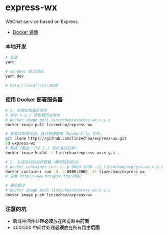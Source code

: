 express-wx
====

WeChat service based on Express.

- [Docker 镜像](https://hub.docker.com/r/linzechao/express-wx/)

### 本地开发
```bash
# 安装
yarn

# windows 启动调试
yarn dev

# http://localhost:3000
```

### 使用 Docker 部署服务器
```bash
# 1. 拉取拉取最新版本
# 其中 x.y.z 请查看历史版本
# docker image pull linzechao/express-wx:x.y.z
docker image pull linzechao/express-wx

# 或者拉取源代码，自己构建镜像（Dockerfile 文件）
git clone https://github.com/linzechao/express-wx.git
cd express-wx
# 构建（最后一个点 [.] 表示当前目录）
docker image build -t linzechao/express-wx:x.y.z .

# 2. 生成进行并运行容器（瞬间级别启动）
# docker container run -d -p 8000:3000 -it linzechao/express-wx:x.y.z
docker container run -d -p 8000:3000 -it linzechao/express-wx
# 查看 http://www.mrsuper.top:8000

# 最后提交
# docker image push linzechao/express-wx:x.y.z
docker image push linzechao/express-wx
```

### 注意的坑
- 跨域中间件处理**必须**放在所有路由**前面**
- 400/500 中间件处理**必须**放在所有路由**后面**
